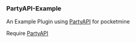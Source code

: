 ### PartyAPI-Example

An Example Plugin using [PartyAPI](https://github.com/Inaay/PartyAPI) for pocketmine

Require [PartyAPI](https://github.com/Inaay/PartyAPI)
